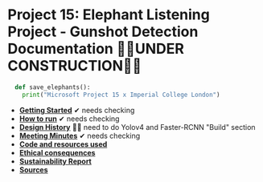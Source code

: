 # Project 15: Elephant Listening Project - Gunshot Detection Documentation 👷‍♂️UNDER CONSTRUCTION👷‍♀️

```python
  def save_elephants():
    print("Microsoft Project 15 x Imperial College London")
```

* [__Getting Started__](gettingstarted.md) ✔ needs checking
* [__How to run__](howtorun.md) ✔ needs checking
* [__Design History__](designhistory.md) 👷‍♂️ need to do Yolov4 and Faster-RCNN "Build" section
* [__Meeting Minutes__](meetingminutes.md) ✔ needs checking
* [__Code and resources used__](coderesources.md)
* [__Ethical consequences__](ethical.md)
* [__Sustainability Report__](sustainability.md)
* [__Sources__](sources.md)
